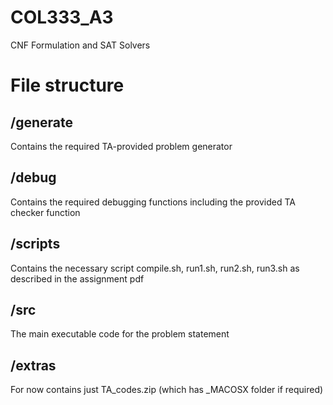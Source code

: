 # COL333_A3
CNF Formulation and SAT Solvers

# File structure

## /generate

Contains the required TA-provided problem generator

## /debug

Contains the required debugging functions including the provided TA checker function

## /scripts

Contains the necessary script compile.sh, run1.sh, run2.sh, run3.sh as described in the assignment pdf

## /src

The main executable code for the problem statement

## /extras 

For now contains just TA_codes.zip (which has _MACOSX folder if required)
